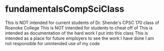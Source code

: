 # fundamentalsCompSciClass
This is NOT intended for current students of Dr. Shende's CPSC 170 class of Roanoke College
This is NOT intended for students to cheat off of
This is intended as documentation of the hard work I put into this class
This is intended as a place for future employers to see the work I have done
I am not responsible for unintended use of my code
